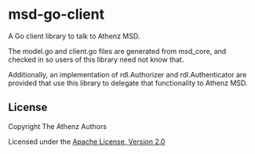 # msd-go-client

A Go client library to talk to Athenz MSD.

The model.go and client.go files are generated from msd_core, and checked in so users of this library need not know that.

Additionally, an implementation of rdl.Authorizer and rdl.Authenticator are provided that use this library to delegate that functionality to Athenz MSD.

## License

Copyright The Athenz Authors

Licensed under the [Apache License, Version 2.0](http://www.apache.org/licenses/LICENSE-2.0)
